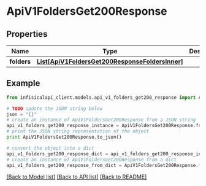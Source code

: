 # ApiV1FoldersGet200Response


## Properties
Name | Type | Description | Notes
------------ | ------------- | ------------- | -------------
**folders** | [**List[ApiV1FoldersGet200ResponseFoldersInner]**](ApiV1FoldersGet200ResponseFoldersInner.md) |  | 

## Example

```python
from infisicalapi_client.models.api_v1_folders_get200_response import ApiV1FoldersGet200Response

# TODO update the JSON string below
json = "{}"
# create an instance of ApiV1FoldersGet200Response from a JSON string
api_v1_folders_get200_response_instance = ApiV1FoldersGet200Response.from_json(json)
# print the JSON string representation of the object
print ApiV1FoldersGet200Response.to_json()

# convert the object into a dict
api_v1_folders_get200_response_dict = api_v1_folders_get200_response_instance.to_dict()
# create an instance of ApiV1FoldersGet200Response from a dict
api_v1_folders_get200_response_from_dict = ApiV1FoldersGet200Response.from_dict(api_v1_folders_get200_response_dict)
```
[[Back to Model list]](../README.md#documentation-for-models) [[Back to API list]](../README.md#documentation-for-api-endpoints) [[Back to README]](../README.md)


